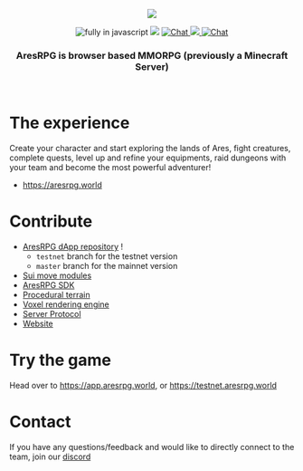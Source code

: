 <p align=center>
  <img src="https://user-images.githubusercontent.com/11330271/204748239-7f873082-13cd-4d63-9800-ae176dd339cb.jpg" />
</p>
<p align=center>
  <img src="https://img.shields.io/badge/Made%20with-Javascript-%23f7df1e?style=for-the-badge&color=F1C40F" alt="fully in javascript"/>
  <img src="https://img.shields.io/github/stars/AresRPG?style=for-the-badge&color=3498DB"/>
  <a href="https://choosealicense.com/licenses/mit/">
  <a href="https://aresrpg.world">
    <img src="https://img.shields.io/badge/new-website-9B59B6?style=for-the-badge" alt="Chat"/>
  </a>
  <a href="https://twitter.com/aresrpg">
    <img src="https://img.shields.io/badge/follow-us-blue.svg?logo=twitter&style=for-the-badge"/>
  </a>
  <a href="https://discord.gg/aresrpg">
    <img src="https://img.shields.io/discord/265104803531587584.svg?logo=discord&style=for-the-badge&color=2ECC71" alt="Chat"/>
  </a>
</p>
<h3 align=center>AresRPG is browser based MMORPG (previously a Minecraft Server)</h3>
<br>

# The experience

Create your character and start exploring the lands of Ares, fight creatures, complete
quests, level up and refine your equipments, raid dungeons with your team and become
the most powerful adventurer!

- https://aresrpg.world

# Contribute

- [AresRPG dApp repository](https://github.com/aresrpg/aresrpg-dapp) !
  - `testnet` branch for the testnet version
  - `master` branch for the mainnet version
- [Sui move modules](https://github.com/aresrpg/aresrpg-move)
- [AresRPG SDK](https://github.com/aresrpg/aresrpg-sdk)
- [Procedural terrain](https://github.com/aresrpg/aresrpg-world)
- [Voxel rendering engine](https://github.com/aresrpg/aresrpg-engine)
- [Server Protocol](https://github.com/aresrpg/aresrpg-protocol)
- [Website](https://github.com/aresrpg/website)

# Try the game

Head over to https://app.aresrpg.world, or https://testnet.aresrpg.world

# Contact

If you have any questions/feedback and would like to directly connect to the team, join our [discord](https://discord.gg/aresrpg)
